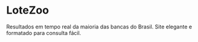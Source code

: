 # LoteZoo
Resultados em tempo real da maioria das bancas do Brasil. 
 Site elegante e formatado para consulta fácil.
